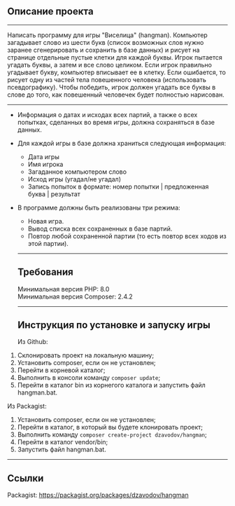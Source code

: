 ## Описание проекта

* * *
Написать программу для игры "Виселица" (hangman). Компьютер загадывает слово из шести букв (список возможных слов нужно заранее сгенерировать и сохранить в базе данных) и рисует на странице отдельные пустые клетки для каждой буквы. Игрок пытается угадать буквы, а затем и все слово целиком. Если игрок правильно угадывает букву, компьютер вписывает ее в клетку. Если ошибается, то рисует одну из частей тела повешенного человека (использовать псевдографику). Чтобы победить, игрок должен угадать все буквы в слове до того, как повешенный человечек будет полностью нарисован.

* * *

* Информация о датах и исходах всех партий, а также о всех попытках, сделанных во время игры, должна сохраняться в базе данных.
* Для каждой игры в базе должна храниться следующая информация:
    * Дата игры
    * Имя игрока
    * Загаданное компьютером слово
    * Исход игры (угадал/не угадал)
    * Запись попыток в формате: номер попытки | предложенная буква | результат
* В программе должны быть реализованы три режима:
    * Новая игра.
    * Вывод списка всех сохраненных в базе партий.
    * Повтор любой сохраненной партии (то есть повтор всех ходов из этой партии).

    * * * 

    ## Требования

    Минимальная версия PHP: 8.0 \
    Минимальная версия Composer: 2.4.2

    * * * 

    ## Инструкция по установке и запуску игры

    Из Github:

1. Склонировать проект на локальную машину;
2. Установить composer, если он не установлен;
3. Перейти в корневой каталог;
4. Выполнить в консоли команду `composer update`;
5. Перейти в каталог bin из корнегого каталога и запустить файл hangman.bat.

Из Packagist:

1. Установить composer, если он не установлен;
2. Перейти в каталог, в который вы будете клонировать проект;
3. Выполнить команду `composer create-project dzavodov/hangman`;
4. Перейти в каталог vendor/bin;
5. Запустить файл hangman.bat.

* * *

## Ссылки

Packagist: <https://packagist.org/packages/dzavodov/hangman>